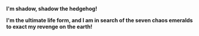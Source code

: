 <b><p>I'm shadow, shadow the hedgehog!<p><b>
 
<p>I'm the ultimate life form, and I am in search of the seven chaos emeralds to exact my revenge on the earth!<p>
